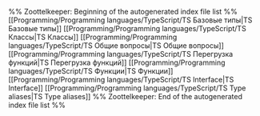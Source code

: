 %% Zoottelkeeper: Beginning of the autogenerated index file list  %%
 [[Programming/Programming languages/TypeScript/TS Базовые типы|TS Базовые типы]]
 [[Programming/Programming languages/TypeScript/TS Классы|TS Классы]]
 [[Programming/Programming languages/TypeScript/TS Общие вопросы|TS Общие вопросы]]
 [[Programming/Programming languages/TypeScript/TS Перегрузка функций|TS Перегрузка функций]]
 [[Programming/Programming languages/TypeScript/TS Функции|TS Функции]]
 [[Programming/Programming languages/TypeScript/TS Interface|TS Interface]]
 [[Programming/Programming languages/TypeScript/TS Type aliases|TS Type aliases]]
%% Zoottelkeeper: End of the autogenerated index file list  %%
